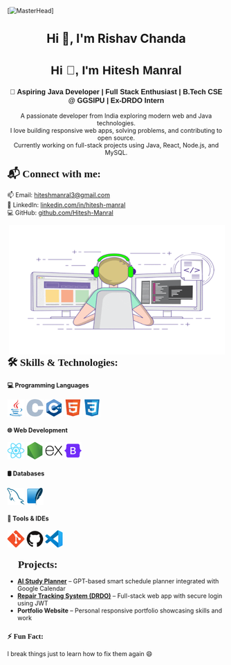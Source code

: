 [![MasterHead](https://firebasestorage.googleapis.com/v0/b/flexi-coding.appspot.com/o/dempgi7-520f8d5f-63d4-4453-8822-dbc149ae27f8.gif?alt=media&token=91c0c7b2-93c3-4029-b011-1a8703c5730d)]
<h1 align="center">Hi 👋, I'm Rishav Chanda</h1>
<!-- Header Section -->
<h1 align="center"><font face="Arial">Hi 👋, I'm Hitesh Manral</font></h1>
<h3 align="center"><font face="Arial">🚀 Aspiring Java Developer | Full Stack Enthusiast | B.Tech CSE @ GGSIPU | Ex-DRDO Intern</font></h3>

<!-- Quick Intro Section -->
<p align="center">
  A passionate developer from India exploring modern web and Java technologies.<br>
  I love building responsive web apps, solving problems, and contributing to open source.<br>
  Currently working on full-stack projects using Java, React, Node.js, and MySQL.<br>
</p>

<!-- Contact Section -->
<h3 align="left"><font size="+2" face="Verdana">📬 Connect with me:</font></h3>
<p align="left">
  📫 Email: <a href="mailto:hiteshmanral3@gmail.com">hiteshmanral3@gmail.com</a><br>
  🔗 LinkedIn: <a href="https://www.linkedin.com/in/hitesh-manral-04753920b/" target="_blank">linkedin.com/in/hitesh-manral</a><br>
  💻 GitHub: <a href="https://github.com/Hitesh-Manral" target="_blank">github.com/Hitesh-Manral</a>
</p>

<!-- GIF -->
<img align="right" height="300" width="500" src="https://raw.githubusercontent.com/mikonoid/mikonoid/main/images/gifs/coder3.gif" />

<!-- Skills Section -->
<h3 align="left"><font size="+2" face="Verdana">🛠️ Skills & Technologies:</font></h3>

#### 💻 Programming Languages
<p align="left">
  <img src="https://raw.githubusercontent.com/devicons/devicon/master/icons/java/java-original.svg" width="40" height="40" title="Java"/>
  <img src="https://raw.githubusercontent.com/devicons/devicon/master/icons/c/c-original.svg" width="40" height="40" title="C"/>
  <img src="https://raw.githubusercontent.com/devicons/devicon/master/icons/cplusplus/cplusplus-original.svg" width="40" height="40" title="C++"/>
  <img src="https://raw.githubusercontent.com/devicons/devicon/master/icons/html5/html5-original.svg" width="40" height="40" title="HTML"/>
  <img src="https://raw.githubusercontent.com/devicons/devicon/master/icons/css3/css3-original.svg" width="40" height="40" title="CSS"/>
</p>

#### 🌐 Web Development
<p align="left">
  <img src="https://raw.githubusercontent.com/devicons/devicon/master/icons/react/react-original.svg" width="40" height="40" title="React"/>
  <img src="https://raw.githubusercontent.com/devicons/devicon/master/icons/nodejs/nodejs-original.svg" width="40" height="40" title="Node.js"/>
  <img src="https://raw.githubusercontent.com/devicons/devicon/master/icons/express/express-original.svg" width="40" height="40" title="Express.js"/>
  <img src="https://raw.githubusercontent.com/devicons/devicon/master/icons/bootstrap/bootstrap-plain.svg" width="40" height="40" title="Bootstrap"/>
</p>

#### 🛢️ Databases
<p align="left">
  <img src="https://raw.githubusercontent.com/devicons/devicon/master/icons/mysql/mysql-original.svg" width="40" height="40" title="MySQL"/>
  <img src="https://raw.githubusercontent.com/devicons/devicon/master/icons/sqlite/sqlite-original.svg" width="40" height="40" title="SQL"/>
</p>

#### 🔧 Tools & IDEs
<p align="left">
  <img src="https://raw.githubusercontent.com/devicons/devicon/master/icons/git/git-original.svg" width="40" height="40" title="Git"/>
  <img src="https://raw.githubusercontent.com/devicons/devicon/master/icons/github/github-original.svg" width="40" height="40" title="GitHub"/>
  <img src="https://raw.githubusercontent.com/devicons/devicon/master/icons/vscode/vscode-original.svg" width="40" height="40" title="VS Code"/>
</p>

<!-- Projects Section -->
<h3 align="left"><font size="+2" face="Verdana">🚀 Projects:</font></h3>
<ul>
  <li><b><a href="https://github.com/Hitesh-Manral/Ai_study_planner" target="_blank">AI Study Planner</a></b> – GPT-based smart schedule planner integrated with Google Calendar</li>
  <li><b><a href="https://github.com/Hitesh-Manral/DRDO" target="_blank">Repair Tracking System (DRDO)</a></b> – Full-stack web app with secure login using JWT</li>
  <li><b>Portfolio Website</b> – Personal responsive portfolio showcasing skills and work</li>
</ul>

<!-- Fun Fact -->
<h3 align="left"><font face="Verdana">⚡ Fun Fact:</font></h3>
<p>I break things just to learn how to fix them again 😄</p>
